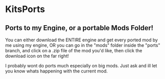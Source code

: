 # KitsPorts
## Ports to my Engine, or a portable Mods Folder!

You can either download the ENTIRE engine and get every ported mod by me using my engine, OR you can go in the "mods" folder inside the "ports" branch, and click on a .zip file of the mod you'd like, then click the download icon on the far right!

I probably wont do ports much especially on big mods. Just ask and ill let you know whats happening with the current mod.
